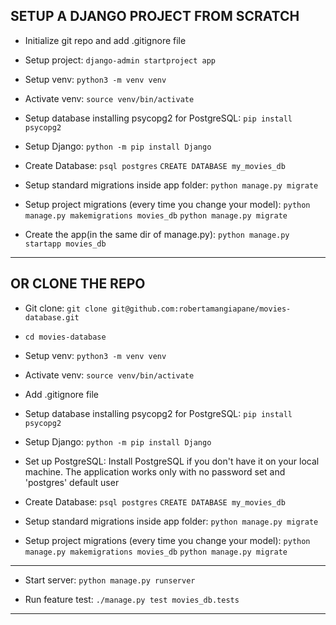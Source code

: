 ## SETUP A DJANGO PROJECT FROM SCRATCH

- Initialize git repo and add .gitignore file

- Setup project:
    `django-admin startproject app`
        
- Setup venv:
    `python3 -m venv venv`
    
- Activate venv:
    `source venv/bin/activate`
    
- Setup database installing psycopg2 for PostgreSQL:
    `pip install psycopg2`
    
- Setup Django:
    `python -m pip install Django`
    
- Create Database:
    `psql postgres`
    `CREATE DATABASE my_movies_db`
    
- Setup standard migrations inside app folder:
    `python manage.py migrate`
    
- Setup project migrations (every time you change your model):
    `python manage.py makemigrations movies_db`
    `python manage.py migrate`
    
- Create the app(in the same dir of manage.py):
    `python manage.py startapp movies_db`
    
--------
    
## OR CLONE THE REPO

- Git clone:
    `git clone git@github.com:robertamangiapane/movies-database.git`

- `cd movies-database`

- Setup venv:
    `python3 -m venv venv`
    
- Activate venv:
    `source venv/bin/activate`
    
- Add .gitignore file
    
- Setup database installing psycopg2 for PostgreSQL:
    `pip install psycopg2`
    
- Setup Django:
    `python -m pip install Django`
    
- Set up PostgreSQL: Install PostgreSQL if you don't have it on your local machine. The application works only with no password set and 'postgres' default user
- Create Database:
    `psql postgres`
    `CREATE DATABASE my_movies_db`
    
- Setup standard migrations inside app folder:
    `python manage.py migrate`
    
- Setup project migrations (every time you change your model):
    `python manage.py makemigrations movies_db`
    `python manage.py migrate`

-------
    
- Start server:
    `python manage.py runserver`
    
- Run feature test:
    `./manage.py test movies_db.tests`

-------
    
    
